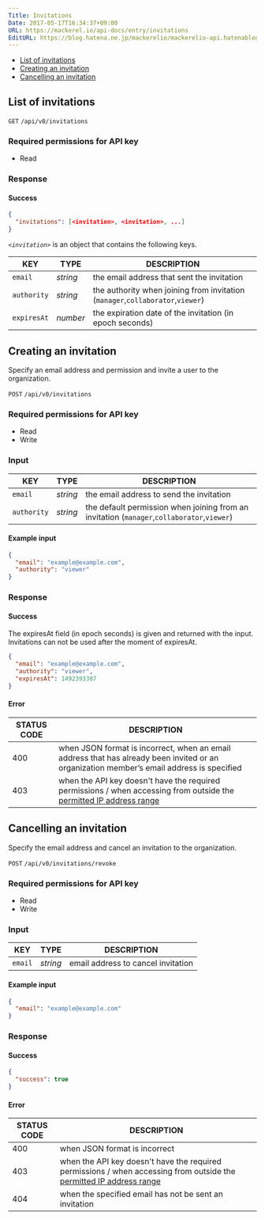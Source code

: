 ```yaml
---
Title: Invitations
Date: 2017-05-17T16:34:37+09:00
URL: https://mackerel.io/api-docs/entry/invitations
EditURL: https://blog.hatena.ne.jp/mackerelio/mackerelio-api.hatenablog.mackerel.io/atom/entry/10328749687247575586
---
```


<ul class="internal-nav">
  <li><a href="#list">List of invitations</a></li>
  <li><a href="#create">Creating an invitation</a></li>
  <li><a href="#revoke">Cancelling an invitation</a></li>
</ul>


<h2 id="list">List of invitations</h2>

<p class="type-get">
  <code>GET</code>
  <code>/api/v0/invitations</code>
</p>

### Required permissions for API key

<ul class="api-key">
  <li class="label-read">Read</li>
</ul>

### Response

#### Success

```json
{
  "invitations": [<invitation>, <invitation>, ...]
}
```

<i>`<invitation>`</i> is an object that contains the following keys.

| KEY         | TYPE     | DESCRIPTION                                                 |
| --------    | ------   | -----------                                                 |
| `email`     | *string* | the email address that sent the invitation                                |
| `authority` | *string* | the authority when joining from invitation (`manager`,`collaborator`,`viewer`) |
| `expiresAt` | *number* | the expiration date of the invitation (in epoch seconds)                                    |


<h2 id="create">Creating an invitation</h2>

Specify an email address and permission and invite a user to the organization.

<p class="type-post">
  <code>POST</code>
  <code>/api/v0/invitations</code>
</p>

### Required permissions for API key

<ul class="api-key">
  <li class="label-read">Read</li>
  <li class="label-write">Write</li>
</ul>

### Input

| KEY             | TYPE            | DESCRIPTION                                                    |
| ------------    | --------------- | -------------------------------------------------------------- |
| `email`         | *string*          | the email address to send the invitation                                       |
| `authority`     | *string*          | the default permission when joining from an invitation  (`manager`,`collaborator`,`viewer`) |

#### Example input
```json
{
  "email": "example@example.com",
  "authority": "viewer"
}
```

### Response

#### Success

The expiresAt field (in epoch seconds) is given and returned with the input. Invitations can not be used after the moment of expiresAt.

```json
{
  "email": "example@example.com",
  "authority": "viewer",
  "expiresAt": 1492393387
}
```

#### Error

<table class="default api-error-table">
  <thead>
    <tr>
      <th class="status-code">STATUS CODE</th>
      <th class="description">DESCRIPTION</th>
    </tr>
  </thead>
  <tbody>
    <tr>
      <td>400</td>
      <td>when JSON format is incorrect, when an email address that has already been invited or an organization member’s email address is specified</td>
    </tr>
    <tr>
      <td>403</td>
      <td>when the API key doesn't have the required permissions / when accessing from outside the <a href="https://mackerel.io/docs/entry/faq/organization/ip-restriction" target="_blank">permitted IP address range</a></td>
    </tr>
  </tbody>
</table>

<h2 id="revoke">Cancelling an invitation</h2>

Specify the email address and cancel an invitation to the organization.

<p class="type-post">
  <code>POST</code>
  <code>/api/v0/invitations/revoke</code>
</p>

### Required permissions for API key

<ul class="api-key">
  <li class="label-read">Read</li>
  <li class="label-write">Write</li>
</ul>

### Input

| KEY             | TYPE            | DESCRIPTION                                                    |
| ------------    | --------------- | -------------------------------------------------------------- |
| `email`         | *string*        | email address to cancel invitation                                   |

#### Example input

```json
{
  "email": "example@example.com"
}
```

### Response

#### Success

```json
{
  "success": true
}
```

#### Error

<table class="default api-error-table">
  <thead>
    <tr>
      <th class="status-code">STATUS CODE</th>
      <th class="description">DESCRIPTION</th>
    </tr>
  </thead>
  <tbody>
    <tr>
      <td>400</td>
      <td>when JSON format is incorrect</td>
    </tr>
    <tr>
      <td>403</td>
      <td>when the API key doesn't have the required permissions / when accessing from outside the <a href="https://mackerel.io/docs/entry/faq/organization/ip-restriction" target="_blank">permitted IP address range</a></td>
    </tr>
    <tr>
      <td>404</td>
      <td>when the specified email has not be sent an invitation</td>
    </tr>
  </tbody>
</table>

